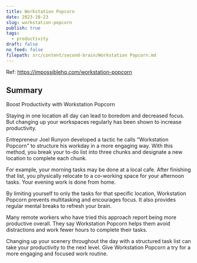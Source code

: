 ```yaml
---
title: Workstation Popcorn
date: 2023-10-23
slug: workstation-popcorn
publish: true
tags:
  - productivity
draft: false
no_feed: false
filepath: src/content/second-brain/Workstation Popcorn.md
---
```


Ref: https://impossiblehq.com/workstation-popcorn

## Summary

Boost Productivity with Workstation Popcorn

Staying in one location all day can lead to boredom and decreased focus. But changing up your workspaces regularly has been shown to increase productivity.

Entrepreneur Joel Runyon developed a tactic he calls "Workstation Popcorn" to structure his workday in a more engaging way. With this method, you break your to-do list into three chunks and designate a new location to complete each chunk.

For example, your morning tasks may be done at a local cafe. After finishing that list, you physically relocate to a co-working space for your afternoon tasks. Your evening work is done from home.

By limiting yourself to only the tasks for that specific location, Workstation Popcorn prevents multitasking and encourages focus. It also provides regular mental breaks to refresh your brain.

Many remote workers who have tried this approach report being more productive overall. They say Workstation Popcorn helps them avoid distractions and work fewer hours to complete their tasks.

Changing up your scenery throughout the day with a structured task list can take your productivity to the next level. Give Workstation Popcorn a try for a more engaging and focused work routine.
